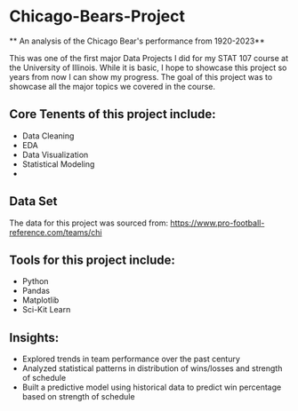 # Chicago-Bears-Project
** An analysis of the Chicago Bear's performance from 1920-2023**

This was one of the first major Data Projects I did for my STAT 107 course at the University of Illinois. While it is basic, I hope to showcase this project so years from now I can show my progress. The goal of this project was to showcase all the major topics we covered in the course. 

## Core Tenents of this project include:
- Data Cleaning
- EDA
- Data Visualization
- Statistical Modeling
- 
## Data Set
The data for this project was sourced from: https://www.pro-football-reference.com/teams/chi
## Tools for this project include:
- Python
- Pandas
- Matplotlib
- Sci-Kit Learn

## Insights:
- Explored trends in team performance over the past century
- Analyzed statistical patterns in distribution of wins/losses and strength of schedule
- Built a predictive model using historical data to predict win percentage based on strength of schedule
